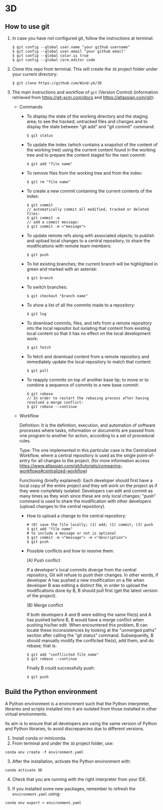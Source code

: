 # 3D

## How to use git

1. In case you have not configured git, follow the instructions at terminal:

    ```
    $ git config --global user.name "your github username"
    $ git config --global user.email "your github email"
    $ git config --global color.ui true
    $ git config --global core.editor code
    ```

2. Clone this repo from terminal. This will create the `3D` project folder under your current directory:

    ```
    $ git clone https://github.com/Wind-yk/3D
    ```

3. The main instructions and workflow of `git` (Version Control) (information retrieved from https://git-scm.com/docs and  https://atlassian.com/git):
    * Commands
        * To display the state of the working directory and the staging area; to see the tracked, untracked files and changes and to display the state between "git add" and "git commit" command:
            ```
            $ git status
            ```
        * To update the index (which contains a snapshot of the content of the working tree) using the current content found in the working tree and to prepare the content staged for the next commit:
            ```
            $ git add "file name"
            ```
        * To remove files from the working tree and from the index:
            ```
            $ git rm "file name"
            ```
        * To create a new commit containing the current contents of the index:
            ```
            $ git commit
            // automatically commit all modified, tracked or deleted files:
            $ git commit -a
            // add a commit message:
            $ git commit -m <"message">
            ```
        * To update remote refs along with associated objects; to publish and upload local changes to a central repository; to share the modifications with remote team members:
            ```
            $ git push
            ```
        * To list existing branches; the current branch will be highlighted in green and marked with an asterisk:
            ```
            $ git branch
            ```
        * To switch branches:
            ```
            $ git checkout "branch name"
            ```
        * To show a list of all the commits made to a repository:
            ```
            $ git log
            ```
        * To download commits, files, and refs from a remote repository into the local repositor but isolating that content from existing local content so that it has no effect on the local development work: 
            ```
            $ git fetch
            ```
        * To fetch and download content from a remote repository and immediately update the local repository to match that content:
            ```
            $ git pull
            ```
        * To reapply commits on top of another base tip; to move or to combine a sequence of commits to a new base commit: 
            ```
            $ git rebase
            // In order to restart the rebasing process after having resolved a merge conflict:
            $ git rebase --continue
            ```

    * Workflow

        Definition: It is the definition, execution, and automation of software processes where tasks, information or documents are passed from one program to another for action, according to a set of procedural rules.

        Type: The one implemented in this particular case is the Centralized Workflow, where a central repository is used as the single point-of-entry for all changes to the project.
        (for more information access https://www.atlassian.com/git/tutorials/comparing-workflows#centralized-workflow)

        Functioning (briefly explained): Each developer should first have a local copy of the entire project and they will work on the project as if they were completely isolated. Developers can edit and commit as many times as they wish since these are only local changes; "push" command is used to share the modification with other developers (upload changes to the central repository).

        * How to upload a change to the central repository:
            ```
            # (0) save the file locally; (1) add; (2) commit; (3) push
            $ git add "file name"
            # to include a message or not is optional
            $ git commit -m <"message"> -m <"description">
            $ git push
            ```
            
        * Possible conflicts and how to resolve them:
            
            (A) Push conflict

            If a developer's local commits diverge from the central repository, Git will refuse to push their changes. In other words, if developer A has pushed a new modification on a file when developer B was editing a distinct file, in order to upload the modifications done by B, B should pull first (get the latest version of the project).

            (B) Merge conflict

            If both developers A and B were editing the same file(s) and A has pushed before B, B would have a merge conflict when pushing his/her edit. When encountered this problem, B can  locate these inconsistencies by looking at the "unmerged paths" section after calling the "git status" command. Subsequently, B should manually modify the conflicted file(s), add them, and do rebase; that is:
            ```
            $ git add "confllicted file name"
            $ git rebase --continue
            ```
            Finally B could successfully push:
            ```
            $ git push
            ```

## Build the Python environment

A Python environment is a environment such that the Python interpreter, libraries and scripts installed into it are isolated from those installed in other virtual environments. 

Its aim is to ensure that all developers are using the same version of Python and Python libraries, to avoid discrepancies due to different versions.

1. Install conda or miniconda.
2. From terminal and under the `3D` project folder, use:

```
conda env create -f environment.yaml
```

3. After the installation, activate the Python environment with:

```
conda activate 3D
```

4. Check that you are running with the right interpreter from your IDE.

5. If you installed some new packages, remember to refresh the `environment.yaml` using:

```
conda env export > environment.yaml
```
